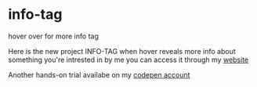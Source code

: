 # info-tag
hover over for more info tag

Here is the new project INFO-TAG when hover reveals more info about something you're intrested in by me you can access it through my [website](https://info-tag.vercel.app/)

Another hands-on trial availabe on my [codepen account](https://codepen.io/bhargavkadali39/pen/PoKLOJm)

